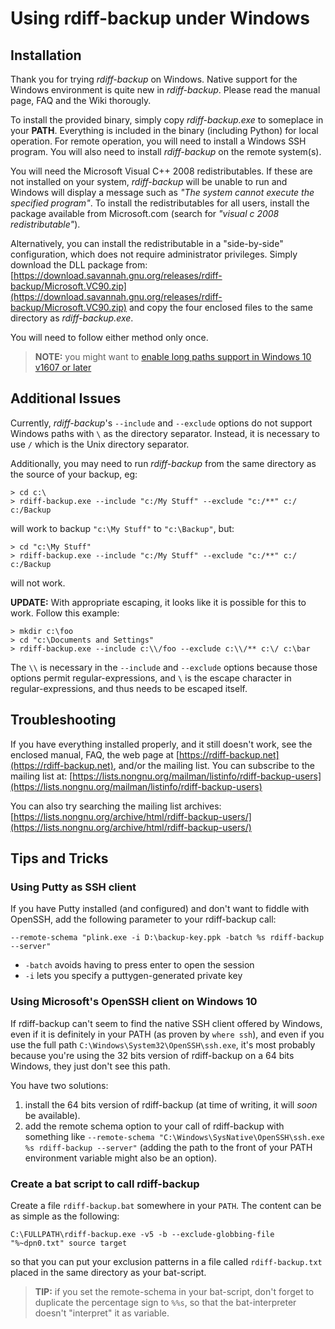 # Using rdiff-backup under Windows

## Installation

Thank you for trying *rdiff-backup* on Windows. Native support for the Windows
environment is quite new in *rdiff-backup*. Please read the manual page, FAQ and
the Wiki thorougly.

To install the provided binary, simply copy *rdiff-backup.exe* to someplace in
your **PATH**. Everything is included in the binary (including Python) for local
operation. For remote operation, you will need to install a Windows SSH
program. You will also need to install *rdiff-backup* on the remote system(s).

You will need the Microsoft Visual C++ 2008 redistributables. If these are
not installed on your system, *rdiff-backup* will be unable to run and Windows
will display a message such as *"The system cannot execute the specified
program"*. To install the redistributables for all users, install the package
available from Microsoft.com (search for *"visual c 2008 redistributable"*).

Alternatively, you can install the redistributable in a "side-by-side"
configuration, which does not require administrator privileges. Simply
download the DLL package from:
[https://download.savannah.gnu.org/releases/rdiff-backup/Microsoft.VC90.zip](https://download.savannah.gnu.org/releases/rdiff-backup/Microsoft.VC90.zip)
and copy the four enclosed files to the same directory as *rdiff-backup.exe*.

You will need to follow either method only once.

> **NOTE:** you might want to [enable long paths support in Windows 10 v1607 or later](https://docs.microsoft.com/windows/win32/fileio/maximum-file-path-limitation#enable-long-paths-in-windows-10-version-1607-and-later)

## Additional Issues

Currently, *rdiff-backup*'s `--include` and `--exclude` options do not support
Windows paths with `\` as the directory separator. Instead, it is necessary to
use `/` which is the Unix directory separator.

Additionally, you may need to run *rdiff-backup* from the same directory as the
source of your backup, eg:

    > cd c:\
    > rdiff-backup.exe --include "c:/My Stuff" --exclude "c:/**" c:/ c:/Backup

will work to backup `"c:\My Stuff"` to `"c:\Backup"`, but:

    > cd "c:\My Stuff"
    > rdiff-backup.exe --include "c:/My Stuff" --exclude "c:/**" c:/ c:/Backup

will not work.

**UPDATE:** With appropriate escaping, it looks like it is
possible for this to work. Follow this example:

    > mkdir c:\foo
    > cd "c:\Documents and Settings"
    > rdiff-backup.exe --include c:\\/foo --exclude c:\\/** c:\/ c:\bar

The `\\` is necessary in the `--include` and `--exclude` options because those
options permit regular-expressions, and `\` is the escape character in
regular-expressions, and thus needs to be escaped itself.

## Troubleshooting

If you have everything installed properly, and it still doesn't work,
see the enclosed manual, FAQ, the web page at
[https://rdiff-backup.net](https://rdiff-backup.net),
and/or the mailing list. You can subscribe to the mailing list at:
[https://lists.nongnu.org/mailman/listinfo/rdiff-backup-users](https://lists.nongnu.org/mailman/listinfo/rdiff-backup-users)

You can also try searching the mailing list archives:
[https://lists.nongnu.org/archive/html/rdiff-backup-users/](https://lists.nongnu.org/archive/html/rdiff-backup-users/)

## Tips and Tricks

### Using Putty as SSH client

If you have Putty installed (and configured) and don't want to fiddle with
OpenSSH, add the following parameter to your rdiff-backup call:

```
--remote-schema "plink.exe -i D:\backup-key.ppk -batch %s rdiff-backup --server"
```

* `-batch` avoids having to press enter to open the session
* `-i` lets you specify a puttygen-generated private key

### Using Microsoft's OpenSSH client on Windows 10

If rdiff-backup can't seem to find the native SSH client offered by Windows,
even if it is definitely in your PATH (as proven by `where ssh`), and even if
you use the full path `C:\Windows\System32\OpenSSH\ssh.exe`, it's most probably
because you're using the 32 bits version of rdiff-backup on a 64 bits Windows,
they just don't see this path.

You have two solutions:

1. install the 64 bits version of rdiff-backup (at time of writing, it will
   _soon_ be available).
2. add the remote schema option to your call of rdiff-backup with something
   like `--remote-schema "C:\Windows\SysNative\OpenSSH\ssh.exe %s rdiff-backup --server"`
   (adding the path to the front of your PATH environment variable might also
   be an option).

### Create a bat script to call rdiff-backup

Create a file `rdiff-backup.bat` somewhere in your `PATH`. The content can be
as simple as the following:

```
C:\FULLPATH\rdiff-backup.exe -v5 -b --exclude-globbing-file "%~dpn0.txt" source target
```

so that you can put your exclusion patterns in a file called `rdiff-backup.txt`
placed in the same directory as your bat-script.

> **TIP:** if you set the remote-schema in your bat-script, don't forget to
  duplicate the percentage sign to `%%s`, so that the bat-interpreter doesn't
  "interpret" it as variable.
